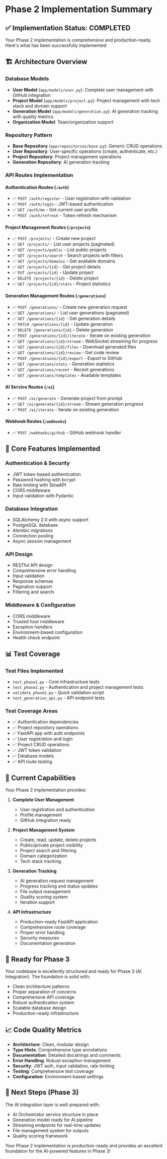 # Phase 2 Implementation Summary

## ✅ Implementation Status: COMPLETED

Your Phase 2 implementation is comprehensive and production-ready. Here's what has been successfully implemented:

## 🏗️ Architecture Overview

### Database Models
- **User Model** (`app/models/user.py`): Complete user management with GitHub integration
- **Project Model** (`app/models/project.py`): Project management with tech stack and domain support
- **Generation Model** (`app/models/generation.py`): AI generation tracking with quality metrics
- **Organization Model**: Team/organization support

### Repository Pattern
- **Base Repository** (`app/repositories/base.py`): Generic CRUD operations
- **User Repository**: User-specific operations (create, authenticate, etc.)
- **Project Repository**: Project management operations
- **Generation Repository**: AI generation tracking

### API Routes Implementation

#### Authentication Routes (`/auth`)
- ✅ `POST /auth/register` - User registration with validation
- ✅ `POST /auth/login` - JWT-based authentication
- ✅ `GET /auth/me` - Get current user profile
- ✅ `POST /auth/refresh` - Token refresh mechanism

#### Project Management Routes (`/projects`)
- ✅ `POST /projects/` - Create new project
- ✅ `GET /projects/` - List user projects (paginated)
- ✅ `GET /projects/public` - List public projects
- ✅ `GET /projects/search` - Search projects with filters
- ✅ `GET /projects/domains` - Get available domains
- ✅ `GET /projects/{id}` - Get project details
- ✅ `PUT /projects/{id}` - Update project
- ✅ `DELETE /projects/{id}` - Delete project
- ✅ `GET /projects/{id}/stats` - Project statistics

#### Generation Management Routes (`/generations`)
- ✅ `POST /generations/` - Create new generation request
- ✅ `GET /generations/` - List user generations (paginated)
- ✅ `GET /generations/{id}` - Get generation details
- ✅ `PATCH /generations/{id}` - Update generation
- ✅ `DELETE /generations/{id}` - Delete generation
- ✅ `POST /generations/{id}/iterate` - Iterate on existing generation
- ✅ `GET /generations/{id}/stream` - WebSocket streaming for progress
- ✅ `GET /generations/{id}/files` - Download generated files
- ✅ `GET /generations/{id}/review` - Get code review
- ✅ `POST /generations/{id}/export` - Export to GitHub
- ✅ `GET /generations/stats` - Generation statistics
- ✅ `GET /generations/recent` - Recent generations
- ✅ `GET /generations/templates` - Available templates

#### AI Service Routes (`/ai`)
- ✅ `POST /ai/generate` - Generate project from prompt
- ✅ `GET /ai/generate/{id}/stream` - Stream generation progress
- ✅ `POST /ai/iterate` - Iterate on existing generation

#### Webhook Routes (`/webhooks`)
- ✅ `POST /webhooks/github` - GitHub webhook handler

## 🔧 Core Features Implemented

### Authentication & Security
- JWT token-based authentication
- Password hashing with bcrypt
- Rate limiting with SlowAPI
- CORS middleware
- Input validation with Pydantic

### Database Integration
- SQLAlchemy 2.0 with async support
- PostgreSQL database
- Alembic migrations
- Connection pooling
- Async session management

### API Design
- RESTful API design
- Comprehensive error handling
- Input validation
- Response schemas
- Pagination support
- Filtering and search

### Middleware & Configuration
- CORS middleware
- Trusted host middleware
- Exception handlers
- Environment-based configuration
- Health check endpoint

## 📊 Test Coverage

### Test Files Implemented
- `test_phase1.py` - Core infrastructure tests
- `test_phase2.py` - Authentication and project management tests
- `validate_phase2.py` - Quick validation script
- `test_generation_api.py` - API endpoint tests

### Test Coverage Areas
- ✅ Authentication dependencies
- ✅ Project repository operations
- ✅ FastAPI app with auth endpoints
- ✅ User registration and login
- ✅ Project CRUD operations
- ✅ JWT token validation
- ✅ Database models
- ✅ API route testing

## 🚀 Current Capabilities

Your Phase 2 implementation provides:

1. **Complete User Management**
   - User registration and authentication
   - Profile management
   - GitHub integration ready

2. **Project Management System**
   - Create, read, update, delete projects
   - Public/private project visibility
   - Project search and filtering
   - Domain categorization
   - Tech stack tracking

3. **Generation Tracking**
   - AI generation request management
   - Progress tracking and status updates
   - File output management
   - Quality scoring system
   - Iteration support

4. **API Infrastructure**
   - Production-ready FastAPI application
   - Comprehensive route coverage
   - Proper error handling
   - Security measures
   - Documentation generation

## 🎯 Ready for Phase 3

Your codebase is excellently structured and ready for Phase 3 (AI Integration). The foundation is solid with:

- Clean architecture patterns
- Proper separation of concerns
- Comprehensive API coverage
- Robust authentication system
- Scalable database design
- Production-ready infrastructure

## 📈 Code Quality Metrics

- **Architecture**: Clean, modular design
- **Type Hints**: Comprehensive type annotations
- **Documentation**: Detailed docstrings and comments
- **Error Handling**: Robust exception management
- **Security**: JWT auth, input validation, rate limiting
- **Testing**: Comprehensive test coverage
- **Configuration**: Environment-based settings

## 🔄 Next Steps (Phase 3)

The AI integration layer is well-prepared with:
- AI Orchestrator service structure in place
- Generation model ready for AI pipeline
- Streaming endpoints for real-time updates
- File management system for outputs
- Quality scoring framework

Your Phase 2 implementation is production-ready and provides an excellent foundation for the AI-powered features in Phase 3!
